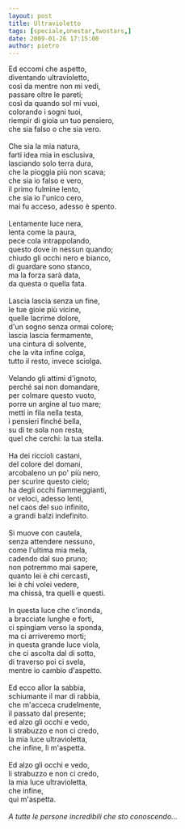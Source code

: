 ```yaml
---
layout: post
title: Ultravioletto
tags: [speciale,onestar,twostars,]
date: 2009-01-26 17:15:00
author: pietro
---
```

Ed eccomi che aspetto,<br/>diventando ultravioletto,<br/>così da mentre non mi vedi,<br/>passare oltre le pareti;<br/>così da quando sol mi vuoi,<br/>colorando i sogni tuoi,<br/>riempir di gioia un tuo pensiero,<br/>che sia falso o che sia vero.<br/><br/>Che sia la mia natura,<br/>farti idea mia in esclusiva,<br/>lasciando solo terra dura,<br/>che la pioggia più non scava;<br/>che sia io falso e vero,<br/>il primo fulmine lento,<br/>che sia io l'unico cero,<br/>mai fu acceso, adesso è spento.<br/><br/>Lentamente luce nera,<br/>lenta come la paura,<br/>pece cola intrappolando,<br/>questo dove in nessun quando;<br/>chiudo gli occhi nero e bianco,<br/>di guardare sono stanco,<br/>ma la forza sarà data,<br/>da questa o quella fata.<br/><br/>Lascia lascia senza un fine,<br/>le tue gioie più vicine,<br/>quelle lacrime dolore,<br/>d'un sogno senza ormai colore;<br/>lascia lascia fermamente,<br/>una cintura di solvente,<br/>che la vita infine colga,<br/>tutto il resto, invece sciolga.<br/><br/>Velando gli attimi d'ignoto,<br/>perché sai non domandare,<br/>per colmare questo vuoto,<br/>porre un argine al tuo mare;<br/>metti in fila nella testa,<br/>i pensieri finché bella,<br/>su di te sola non resta,<br/>quel che cerchi: la tua stella.<br/><br/>Ha dei riccioli castani,<br/>del colore del domani,<br/>arcobaleno un po' più nero,<br/>per scurire questo cielo;<br/>ha degli occhi fiammeggianti,<br/>or veloci, adesso lenti,<br/>nel caos del suo infinito,<br/>a grandi balzi indefinito.<br/><br/>Si muove con cautela,<br/>senza attendere nessuno,<br/>come l'ultima mia mela,<br/>cadendo dal suo pruno;<br/>non potremmo mai sapere,<br/>quanto lei è chi cercasti,<br/>lei è chi volei vedere,<br/>ma chissà, tra quelli e questi.<br/><br/>In questa luce che c'inonda,<br/>a bracciate lunghe e forti,<br/>ci spingiam verso la sponda,<br/>ma ci arriveremo morti;<br/>in questa grande luce viola,<br/>che ci ascolta dal di sotto,<br/>di traverso poi ci svela,<br/>mentre io cambio d'aspetto.<br/><br/>Ed ecco allor la sabbia,<br/>schiumante il mar di rabbia,<br/>che m'acceca crudelmente,<br/>il passato dal presente;<br/>ed alzo gli occhi e vedo,<br/>li strabuzzo e non ci credo,<br/>la mia luce ultravioletta,<br/>che infine, lì m'aspetta.<br/><br/>Ed alzo gli occhi e vedo,<br/>li strabuzzo e non ci credo,<br/>la mia luce ultravioletta,<br/>che infine,<br/>qui m'aspetta.<br/><br/><span style="font-style: italic">A tutte le persone incredibili che sto conoscendo...</span>
